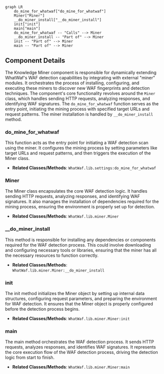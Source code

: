 ```mermaid
graph LR
    do_mine_for_whatwaf["do_mine_for_whatwaf"]
    Miner["Miner"]
    __do_miner_install["__do_miner_install"]
    init["init"]
    main["main"]
    do_mine_for_whatwaf -- "Calls" --> Miner
    __do_miner_install -- "Part of" --> Miner
    init -- "Part of" --> Miner
    main -- "Part of" --> Miner
```

## Component Details

The Knowledge Miner component is responsible for dynamically extending WhatWaf's WAF detection capabilities by integrating with external "miner" modules. It orchestrates the process of installing, configuring, and executing these miners to discover new WAF fingerprints and detection techniques. The component's core functionality revolves around the `Miner` class, which handles sending HTTP requests, analyzing responses, and identifying WAF signatures. The `do_mine_for_whatwaf` function serves as the entry point, initiating the mining process with specified target URLs and request patterns. The miner installation is handled by `__do_miner_install` method.

### do_mine_for_whatwaf
This function acts as the entry point for initiating a WAF detection scan using the miner. It configures the mining process by setting parameters like target URLs and request patterns, and then triggers the execution of the Miner class.
- **Related Classes/Methods**: `WhatWaf.lib.settings:do_mine_for_whatwaf`

### Miner
The Miner class encapsulates the core WAF detection logic. It handles sending HTTP requests, analyzing responses, and identifying WAF signatures. It also manages the installation of dependencies required for the mining process, ensuring the environment is properly set up for detection.
- **Related Classes/Methods**: `WhatWaf.lib.miner.Miner`

### __do_miner_install
This method is responsible for installing any dependencies or components required for the WAF detection process. This could involve downloading and configuring necessary tools or libraries, ensuring that the miner has all the necessary resources to function correctly.
- **Related Classes/Methods**: `WhatWaf.lib.miner.Miner:__do_miner_install`

### init
The init method initializes the Miner object by setting up internal data structures, configuring request parameters, and preparing the environment for WAF detection. It ensures that the Miner object is properly configured before the detection process begins.
- **Related Classes/Methods**: `WhatWaf.lib.miner.Miner:init`

### main
The main method orchestrates the WAF detection process. It sends HTTP requests, analyzes responses, and identifies WAF signatures. It represents the core execution flow of the WAF detection process, driving the detection logic from start to finish.
- **Related Classes/Methods**: `WhatWaf.lib.miner.Miner:main`